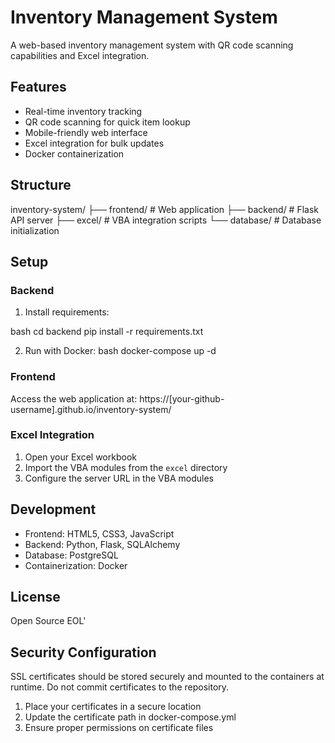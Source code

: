 # Inventory Management System

A web-based inventory management system with QR code scanning capabilities and Excel integration.

## Features
- Real-time inventory tracking
- QR code scanning for quick item lookup
- Mobile-friendly web interface
- Excel integration for bulk updates
- Docker containerization

## Structure
inventory-system/
├── frontend/ # Web application
├── backend/ # Flask API server
├── excel/ # VBA integration scripts
└── database/ # Database initialization

## Setup

### Backend
1. Install requirements:

bash
cd backend
pip install -r requirements.txt


2. Run with Docker:
bash
docker-compose up -d


### Frontend
Access the web application at: https://[your-github-username].github.io/inventory-system/

### Excel Integration
1. Open your Excel workbook
2. Import the VBA modules from the `excel` directory
3. Configure the server URL in the VBA modules

## Development
- Frontend: HTML5, CSS3, JavaScript
- Backend: Python, Flask, SQLAlchemy
- Database: PostgreSQL
- Containerization: Docker

## License
Open Source
EOL'

## Security Configuration

SSL certificates should be stored securely and mounted to the containers at runtime. 
Do not commit certificates to the repository.

1. Place your certificates in a secure location
2. Update the certificate path in docker-compose.yml
3. Ensure proper permissions on certificate files